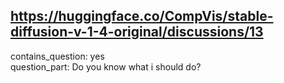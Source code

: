 ## https://huggingface.co/CompVis/stable-diffusion-v-1-4-original/discussions/13

contains_question: yes  
question_part: Do you know what i should do?